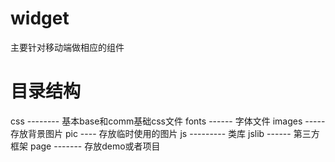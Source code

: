 # widget
主要针对移动端做相应的组件
# 目录结构
css -------- 基本base和comm基础css文件
fonts ------ 字体文件
images ----- 存放背景图片
    pic ---- 存放临时使用的图片
js --------- 类库
jslib ------ 第三方框架
page ------- 存放demo或者项目
